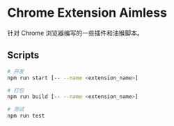 # Chrome Extension Aimless

针对 Chrome 浏览器编写的一些插件和油猴脚本。

## Scripts

```bash
# 开发
npm run start [-- --name <extension_name>]

# 打包
npm run build [-- --name <extension_name>]

# 测试
npm run test
```
